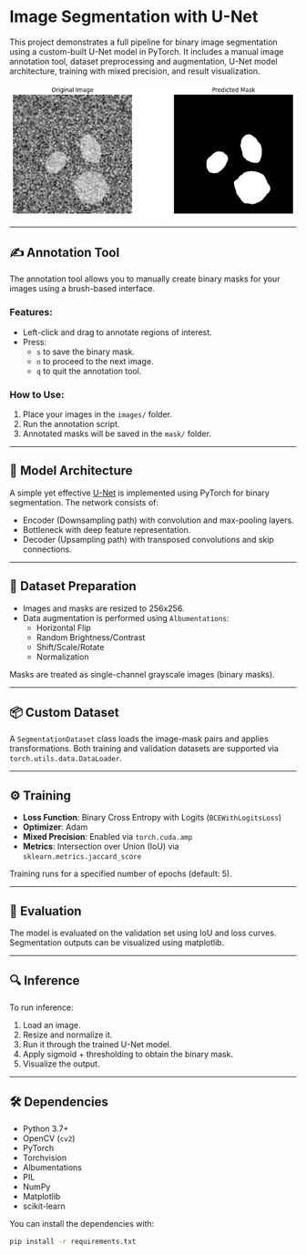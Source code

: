 # Image Segmentation with U-Net

This project demonstrates a full pipeline for binary image segmentation using a custom-built U-Net model in PyTorch. It includes a manual image annotation tool, dataset preprocessing and augmentation, U-Net model architecture, training with mixed precision, and result visualization.

![alt text](image.png)

---

## ✍️ Annotation Tool

The annotation tool allows you to manually create binary masks for your images using a brush-based interface.

### Features:
- Left-click and drag to annotate regions of interest.
- Press:
  - `s` to save the binary mask.
  - `n` to proceed to the next image.
  - `q` to quit the annotation tool.

### How to Use:
1. Place your images in the `images/` folder.
2. Run the annotation script.
3. Annotated masks will be saved in the `mask/` folder.

---

## 🧠 Model Architecture

A simple yet effective [U-Net](https://arxiv.org/abs/1505.04597) is implemented using PyTorch for binary segmentation. The network consists of:
- Encoder (Downsampling path) with convolution and max-pooling layers.
- Bottleneck with deep feature representation.
- Decoder (Upsampling path) with transposed convolutions and skip connections.

---

## 🧪 Dataset Preparation

- Images and masks are resized to 256x256.
- Data augmentation is performed using `Albumentations`:
  - Horizontal Flip
  - Random Brightness/Contrast
  - Shift/Scale/Rotate
  - Normalization

Masks are treated as single-channel grayscale images (binary masks).

---

## 📦 Custom Dataset

A `SegmentationDataset` class loads the image-mask pairs and applies transformations. Both training and validation datasets are supported via `torch.utils.data.DataLoader`.

---

## ⚙️ Training

- **Loss Function**: Binary Cross Entropy with Logits (`BCEWithLogitsLoss`)
- **Optimizer**: Adam
- **Mixed Precision**: Enabled via `torch.cuda.amp`
- **Metrics**: Intersection over Union (IoU) via `sklearn.metrics.jaccard_score`

Training runs for a specified number of epochs (default: 5).

---

## 🧪 Evaluation

The model is evaluated on the validation set using IoU and loss curves. Segmentation outputs can be visualized using matplotlib.

---

## 🔍 Inference

To run inference:
1. Load an image.
2. Resize and normalize it.
3. Run it through the trained U-Net model.
4. Apply sigmoid + thresholding to obtain the binary mask.
5. Visualize the output.

---

## 🛠️ Dependencies

- Python 3.7+
- OpenCV (`cv2`)
- PyTorch
- Torchvision
- Albumentations
- PIL
- NumPy
- Matplotlib
- scikit-learn

You can install the dependencies with:

```bash
pip install -r requirements.txt
